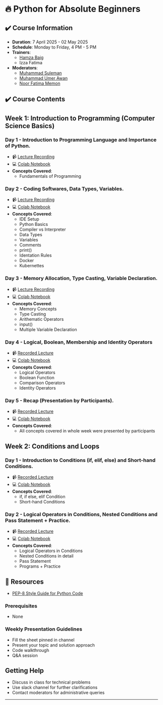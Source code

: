 # 🔥 Python for Absolute Beginners

## ✔️ Course Information
- **Duration**: 7 April 2025 - 02 May 2025
- **Schedule**: Monday to Friday, 4 PM - 5 PM 
- **Trainers**: 
  - [Hamza Baig](https://www.linkedin.com/in/hbhamzabaig/)
  - Izza Fatima
- **Moderators**:
  - [Muhammad Suleman](https://www.linkedin.com/in/muhammad-suleman-z/)
  - [Muhammad Umer Awan](https://www.linkedin.com/in/mdumerdm/)
  - [Noor Fatima Memon](https://www.linkedin.com/in/noor-fatima-memon/)


## ✔️ Course Contents

## Week 1: Introduction to Programming (Computer Science Basics)

### Day 1 - Introduction to Programming Language and Importance of Python.

- 📹 [Lecture Recording](https://www.facebook.com/share/v/18uNrV4swi/)
- 💻 [Colab Notebook]()
- **Concepts Covered**:
  - Fundamentals of Programming
 

### Day 2 - Coding Softwares, Data Types, Variables.

- 📹 [Lecture Recording](https://www.facebook.com/share/v/19Z87L7NP3/)
- 💻 [Colab Notebook]()
- **Concepts Covered**:
  - IDE Setup
  - Python Basics
  - Compiler vs Interpreter
  - Data Types
  - Variables
  - Comments
  - print()
  - Identation Rules
  - Docker
  - Kubernettes


### Day 3 - Memory Allocation, Type Casting, Variable Declaration.

- 📹 [Lecture Recording](https://www.facebook.com/share/v/1D8WrvVNk8/)
- 💻 [Colab Notebook]()
- **Concepts Covered**:
  - Memory Concepts
  - Type Casting
  - Arithematic Operators
  - input()
  - Multiple Variable Declaration

### Day 4 - Logical, Boolean, Membership and Identity Operators

- 📹 [Recorded Lecture](https://www.facebook.com/share/v/1Y9gJLEkDq/)
- 💻 [Colab Notebook]()
- **Concepts Covered**:
  - Logical Operators
  - Boolean Function
  - Comparison Operators
  - Identity Operators

### Day 5 - Recap (Presentation by Participants).

- 📹 [Recorded Lecture](https://www.facebook.com/share/v/1EabojM81y/)
- 💻 [Colab Notebook]()
- **Concepts Covered**:
  - All concepts covered in whole week were presented by participants


## Week 2: Conditions and Loops
### Day 1 - Introduction to Conditions (if, elif, else) and Short-hand Conditions.

- 📹 [Recorded Lecture](https://www.facebook.com/share/v/1BDpF5c5bF/)
- 💻 [Colab Notebook]()
- **Concepts Covered**:
  - if, if else, elif Condition
  - Short-hand Conditions

### Day 2 - Logical Operators in Conditions, Nested Conditions and Pass Statement + Practice.

- 📹 [Recorded Lecture](https://www.facebook.com/share/v/1YCwfcQPY9/)
- 💻 [Colab Notebook]()
- **Concepts Covered**:
  - Logical Operators in Conditions
  - Nested Conditions in detail
  - Pass Statement
  - Programs + Practice



## 🚀 Resources
- [PEP-8 Style Guide for Python Code](https://peps.python.org/pep-0008/)

### Prerequisites
- None

### Weekly Presentation Guidelines
- Fill the sheet pinned in channel
- Present your topic and solution approach
- Code walkthrough
- Q&A session

## Getting Help
- Discuss in class for technical problems
- Use slack channel for further clarifications
- Contact moderators for administrative queries

---
